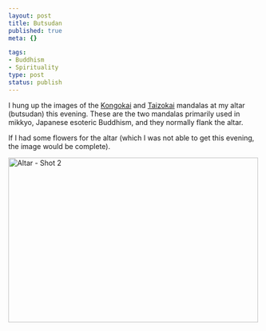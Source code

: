 ```yaml
--- 
layout: post
title: Butsudan
published: true
meta: {}

tags: 
- Buddhism
- Spirituality
type: post
status: publish
---
```

I hung up the images of the <a href="http://thmodin.club.fr/English/kongokai.htm">Kongokai</a> and <a href="http://thmodin.club.fr/English/taizokai.htm">Taizokai</a> mandalas at my altar (butsudan) this evening. These are the two mandalas primarily used in mikkyo, Japanese esoteric Buddhism, and they normally flank the altar.

If I had some flowers for the altar (which I was not able to get this evening, the image would be complete).

<a title="Photo Sharing" href="http://www.flickr.com/photos/albill/216642591/"><img width="500" height="329" alt="Altar - Shot 2" src="http://static.flickr.com/77/216642591_467f40646a.jpg" /></a>
